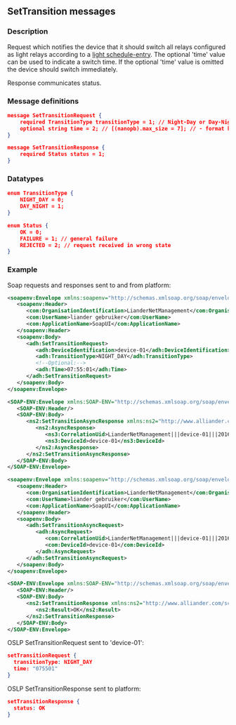 ## SetTransition messages

### Description

Request which notifies the device that it should switch all relays configured as light relays according to a [light schedule-entry](SetSchedule.md).
The optional 'time' value can be used to indicate a switch time.
If the optional 'time' value is omitted the device should switch immediately.

Response communicates status.

### Message definitions

``` json
message SetTransitionRequest {
    required TransitionType transitionType = 1; // Night-Day or Day-Night transition
    optional string time = 2; // [(nanopb).max_size = 7]; // - format hhmmss UTC
}

message SetTransitionResponse {
    required Status status = 1;
}
```

### Datatypes

``` json
enum TransitionType {
    NIGHT_DAY = 0;
    DAY_NIGHT = 1;
}

enum Status {
    OK = 0;
    FAILURE = 1; // general failure
    REJECTED = 2; // request received in wrong state
}
```

### Example

Soap requests and responses sent to and from platform:
``` xml
<soapenv:Envelope xmlns:soapenv="http://schemas.xmlsoap.org/soap/envelope/" xmlns:adh="http://www.alliander.com/schemas/osgp/publiclighting/adhocmanagement/2014/10" xmlns:com="http://www.alliander.com/schemas/osgp/publiclighting/2014/10">
   <soapenv:Header>
      <com:OrganisationIdentification>LianderNetManagement</com:OrganisationIdentification>
      <com:UserName>liander gebruiker</com:UserName>
      <com:ApplicationName>SoapUI</com:ApplicationName>
   </soapenv:Header>
   <soapenv:Body>
      <adh:SetTransitionRequest>
         <adh:DeviceIdentification>device-01</adh:DeviceIdentification>
         <adh:TransitionType>NIGHT_DAY</adh:TransitionType>
         <!--Optional:-->
         <adh:Time>07:55:01</adh:Time>
      </adh:SetTransitionRequest>
   </soapenv:Body>
</soapenv:Envelope>

<SOAP-ENV:Envelope xmlns:SOAP-ENV="http://schemas.xmlsoap.org/soap/envelope/">
   <SOAP-ENV:Header/>
   <SOAP-ENV:Body>
      <ns2:SetTransitionAsyncResponse xmlns:ns2="http://www.alliander.com/schemas/osgp/publiclighting/adhocmanagement/2014/10" xmlns:ns3="http://www.alliander.com/schemas/osgp/common/2014/10">
         <ns2:AsyncResponse>
            <ns3:CorrelationUid>LianderNetManagement|||device-01|||20160106155501582</ns3:CorrelationUid>
            <ns3:DeviceId>device-01</ns3:DeviceId>
         </ns2:AsyncResponse>
      </ns2:SetTransitionAsyncResponse>
   </SOAP-ENV:Body>
</SOAP-ENV:Envelope>

<soapenv:Envelope xmlns:soapenv="http://schemas.xmlsoap.org/soap/envelope/" xmlns:com="http://www.alliander.com/schemas/osgp/common/2014/10" xmlns:adh="http://www.alliander.com/schemas/osgp/publiclighting/adhocmanagement/2014/10">
   <soapenv:Header>
      <com:OrganisationIdentification>LianderNetManagement</com:OrganisationIdentification>
      <com:UserName>liander gebruiker</com:UserName>
      <com:ApplicationName>SoapUI</com:ApplicationName>
   </soapenv:Header>
   <soapenv:Body>
      <adh:SetTransitionAsyncRequest>
         <adh:AsyncRequest>
            <com:CorrelationUid>LianderNetManagement|||device-01|||20160106155501582</com:CorrelationUid>
            <com:DeviceId>device-01</com:DeviceId>
         </adh:AsyncRequest>
      </adh:SetTransitionAsyncRequest>
   </soapenv:Body>
</soapenv:Envelope>

<SOAP-ENV:Envelope xmlns:SOAP-ENV="http://schemas.xmlsoap.org/soap/envelope/">
   <SOAP-ENV:Header/>
   <SOAP-ENV:Body>
      <ns2:SetTransitionResponse xmlns:ns2="http://www.alliander.com/schemas/osgp/publiclighting/adhocmanagement/2014/10" xmlns:ns3="http://www.alliander.com/schemas/osgp/common/2014/10">
         <ns2:Result>OK</ns2:Result>
      </ns2:SetTransitionResponse>
   </SOAP-ENV:Body>
</SOAP-ENV:Envelope>
```

OSLP SetTransitionRequest sent to 'device-01':
``` json
setTransitionRequest {
  transitionType: NIGHT_DAY
  time: "075501"
}
```

OSLP SetTransitionResponse sent to platform:
``` json
setTransitionResponse {
  status: OK
}
```